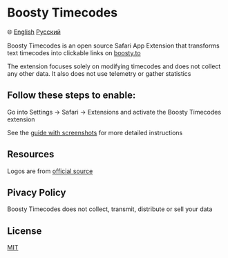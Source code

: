 # Boosty Timecodes
🌐 [English](README.md) [Русский](docs/ru/README.md)

Boosty Timecodes is an open source Safari App Extension that transforms text timecodes into clickable links on [boosty.to](https://boosty.to)

The extension focuses solely on modifying timecodes and does not collect any other data. It also does not use telemetry or gather statistics

## Follow these steps to enable:
Go into Settings -> Safari -> Extensions and activate the Boosty Timecodes extension

See the [guide with screenshots](docs/en/howto.md) for more detailed instructions

## Resources
Logos are from [official source](https://boosty.to/app/brand)

## Pivacy Policy
Boosty Timecodes does not collect, transmit, distribute or sell your data

## License
[MIT](LICENSE)